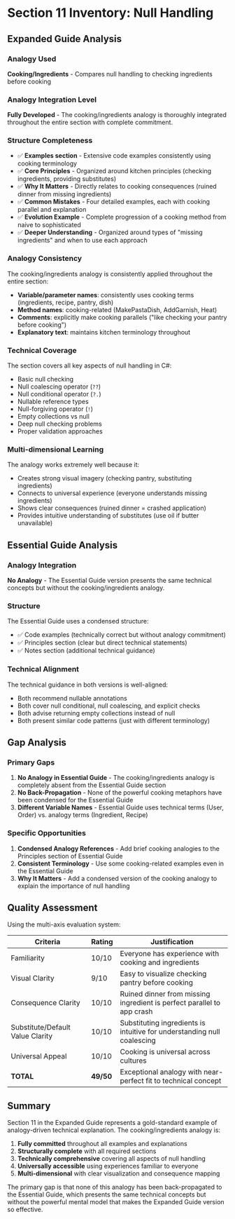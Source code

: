 # Section 11 Inventory: Null Handling

## Expanded Guide Analysis

### Analogy Used
**Cooking/Ingredients** - Compares null handling to checking ingredients before cooking

### Analogy Integration Level
**Fully Developed** - The cooking/ingredients analogy is thoroughly integrated throughout the entire section with complete commitment.

### Structure Completeness
- ✅ **Examples section** - Extensive code examples consistently using cooking terminology
- ✅ **Core Principles** - Organized around kitchen principles (checking ingredients, providing substitutes)
- ✅ **Why It Matters** - Directly relates to cooking consequences (ruined dinner from missing ingredients)
- ✅ **Common Mistakes** - Four detailed examples, each with cooking parallel and explanation
- ✅ **Evolution Example** - Complete progression of a cooking method from naive to sophisticated
- ✅ **Deeper Understanding** - Organized around types of "missing ingredients" and when to use each approach

### Analogy Consistency
The cooking/ingredients analogy is consistently applied throughout the entire section:
- **Variable/parameter names**: consistently uses cooking terms (ingredients, recipe, pantry, dish)
- **Method names**: cooking-related (MakePastaDish, AddGarnish, Heat)
- **Comments**: explicitly make cooking parallels ("like checking your pantry before cooking")
- **Explanatory text**: maintains kitchen terminology throughout

### Technical Coverage
The section covers all key aspects of null handling in C#:
- Basic null checking
- Null coalescing operator (`??`)
- Null conditional operator (`?.`)
- Nullable reference types
- Null-forgiving operator (`!`)
- Empty collections vs null
- Deep null checking problems
- Proper validation approaches

### Multi-dimensional Learning
The analogy works extremely well because it:
- Creates strong visual imagery (checking pantry, substituting ingredients)
- Connects to universal experience (everyone understands missing ingredients)
- Shows clear consequences (ruined dinner = crashed application)
- Provides intuitive understanding of substitutes (use oil if butter unavailable)

## Essential Guide Analysis

### Analogy Integration
**No Analogy** - The Essential Guide version presents the same technical concepts but without the cooking/ingredients analogy.

### Structure
The Essential Guide uses a condensed structure:
- ✅ Code examples (technically correct but without analogy commitment)
- ✅ Principles section (clear but direct technical statements)
- ✅ Notes section (additional technical guidance)

### Technical Alignment
The technical guidance in both versions is well-aligned:
- Both recommend nullable annotations
- Both cover null conditional, null coalescing, and explicit checks
- Both advise returning empty collections instead of null
- Both present similar code patterns (just with different terminology)

## Gap Analysis

### Primary Gaps
1. **No Analogy in Essential Guide** - The cooking/ingredients analogy is completely absent from the Essential Guide section
2. **No Back-Propagation** - None of the powerful cooking metaphors have been condensed for the Essential Guide
3. **Different Variable Names** - Essential Guide uses technical terms (User, Order) vs. analogy terms (Ingredient, Recipe)

### Specific Opportunities
1. **Condensed Analogy References** - Add brief cooking analogies to the Principles section of Essential Guide
2. **Consistent Terminology** - Use some cooking-related examples even in the Essential Guide
3. **Why It Matters** - Add a condensed version of the cooking analogy to explain the importance of null handling

## Quality Assessment

Using the multi-axis evaluation system:

| Criteria | Rating | Justification |
|----------|--------|---------------|
| Familiarity | 10/10 | Everyone has experience with cooking and ingredients |
| Visual Clarity | 9/10 | Easy to visualize checking pantry before cooking |
| Consequence Clarity | 10/10 | Ruined dinner from missing ingredient is perfect parallel to app crash |
| Substitute/Default Value Clarity | 10/10 | Substituting ingredients is intuitive for understanding null coalescing |
| Universal Appeal | 10/10 | Cooking is universal across cultures |
| **TOTAL** | **49/50** | Exceptional analogy with near-perfect fit to technical concept |

## Summary

Section 11 in the Expanded Guide represents a gold-standard example of analogy-driven technical explanation. The cooking/ingredients analogy is:

1. **Fully committed** throughout all examples and explanations
2. **Structurally complete** with all required sections
3. **Technically comprehensive** covering all aspects of null handling
4. **Universally accessible** using experiences familiar to everyone
5. **Multi-dimensional** with clear visualization and consequence mapping

The primary gap is that none of this analogy has been back-propagated to the Essential Guide, which presents the same technical concepts but without the powerful mental model that makes the Expanded Guide version so effective.